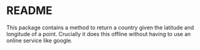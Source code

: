 # README

This package contains a method to return a country given the latitude and longitude of a point. Crucially it does this offline without having to use an online service like google.

